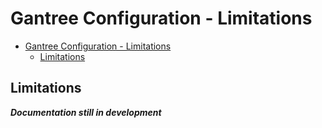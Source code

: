 # Gantree Configuration - Limitations

- [Gantree Configuration - Limitations](#gantree-configuration---limitations)
  - [Limitations](#limitations)

## Limitations

***Documentation still in development***
